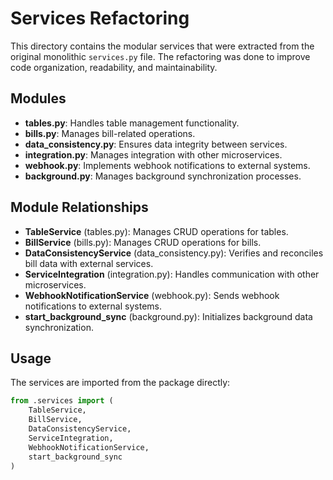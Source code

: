 # Services Refactoring

This directory contains the modular services that were extracted from the original monolithic `services.py` file. The refactoring was done to improve code organization, readability, and maintainability.

## Modules

- **tables.py**: Handles table management functionality.
- **bills.py**: Manages bill-related operations.
- **data_consistency.py**: Ensures data integrity between services.
- **integration.py**: Manages integration with other microservices.
- **webhook.py**: Implements webhook notifications to external systems.
- **background.py**: Manages background synchronization processes.

## Module Relationships

- **TableService** (tables.py): Manages CRUD operations for tables.
- **BillService** (bills.py): Manages CRUD operations for bills.
- **DataConsistencyService** (data_consistency.py): Verifies and reconciles bill data with external services.
- **ServiceIntegration** (integration.py): Handles communication with other microservices.
- **WebhookNotificationService** (webhook.py): Sends webhook notifications to external systems.
- **start_background_sync** (background.py): Initializes background data synchronization.

## Usage

The services are imported from the package directly:

```python
from .services import (
    TableService, 
    BillService, 
    DataConsistencyService, 
    ServiceIntegration,
    WebhookNotificationService,
    start_background_sync
)
``` 